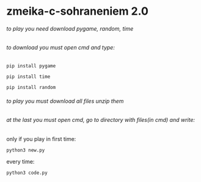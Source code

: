 # zmeika-c-sohraneniem 2.0


###### to play you need download pygame, random, time


###### to download you must open cmd and type:

```
pip install pygame
```
```
pip install time
```
```
pip install random
```

###### to play you must download all files unzip them


###### at the last you must open cmd, go to directory with files(in cmd) and write:


only if you play in first time:
```
python3 new.py
```

every time:
```
python3 code.py
```
